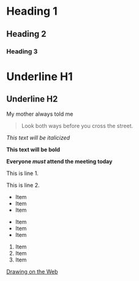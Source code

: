 # Heading 1
## Heading 2
### Heading 3

Underline H1
============

Underline H2
------------

My mother always told me 

> Look both ways before you cross the street.

*This text will be italicized*

**This text will be bold**

**Everyone _must_ attend the meeting today**

This is line 1.

This is line 2.


- Item
- Item
- Item

* Item
* Item
* Item

1. Item
2. Item
3. Item

[Drawing on the Web](http://cs.nyu.edu/courses/spring15/CSCI-UA.0380-002/)